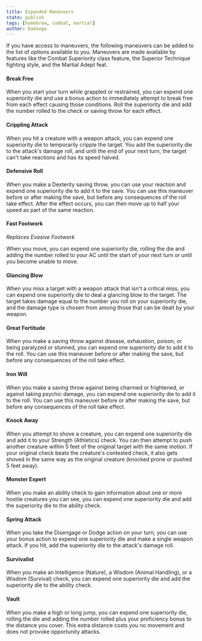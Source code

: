 ```yaml
---
title: Expanded Maneuvers
state: publish
tags: [homebrew, combat, martial]
author: badooga
---
```

If you have access to maneuvers, the following maneuvers can be added to the list of options available to you. Maneuvers are made available by features like the Combat Superiority class feature, the Superior Technique fighting style, and the Martial Adept feat.

#### Break Free
When you start your turn while grappled or restrained, you can expend one superiority die and use a bonus action to immediately attempt to break free from each effect causing those conditions. Roll the superiority die and add the number rolled to the check or saving throw for each effect.

#### Crippling Attack
When you hit a creature with a weapon attack, you can expend one superiority die to temporarily cripple the target. You add the superiority die to the attack's damage roll, and until the end of your next turn, the target can't take reactions and has its speed halved.

#### Defensive Roll
When you make a Dexterity saving throw, you can use your reaction and expend one superiority die to add it to the save. You can use this maneuver before or after making the save, but before any consequences of the roll take effect. After the effect occurs, you can then move up to half your speed as part of the same reaction.

#### Fast Footwork
*Replaces Evasive Footwork*

When you move, you can expend one superiority die, rolling the die and adding the number rolled to your AC until the start of your next turn or until you become unable to move.

#### Glancing Blow
When you miss a target with a weapon attack that isn't a critical miss, you can expend one superiority die to deal a glancing blow to the target. The target takes damage equal to the number you roll on your superiority die, and the damage type is chosen from among those that can be dealt by your weapon.

#### Great Fortitude
When you make a saving throw against disease, exhaustion, poison, or being paralyzed or stunned, you can expend one superiority die to add it to the roll. You can use this maneuver before or after making the save, but before any consequences of the roll take effect.

#### Iron Will
When you make a saving throw against being charmed or frightened, or against taking psychic damage, you can expend one superiority die to add it to the roll. You can use this maneuver before or after making the save, but before any consequences of the roll take effect.

#### Knock Away
When you attempt to shove a creature, you can expend one superiority die and add it to your Strength (Athletics) check. You can then attempt to push another creature within 5 feet of the original target with the same motion. If your original check beats the creature's contested check, it also gets shoved in the same way as the original creature (knocked prone or pushed 5 feet away).

#### Monster Expert
When you make an ability check to gain information about one or more hostile creatures you can see, you can expend one superiority die and add the superiority die to the ability check.

#### Spring Attack
When you take the Disengage or Dodge action on your turn, you can use your bonus action to expend one superiority die and make a single weapon attack. If you hit, add the superiority die to the attack's damage roll.

#### Survivalist
When you make an Intelligence (Nature), a Wisdom (Animal Handling), or a Wisdom (Survival) check, you can expend one superiority die and add the superiority die to the ability check.

#### Vault
When you make a high or long jump, you can expend one superiority die, rolling the die and adding the number rolled plus your proficiency bonus to the distance you cover. This extra distance costs you no movement and does not provoke opportunity attacks.